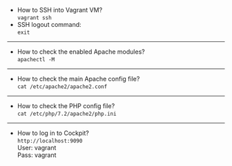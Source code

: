 * How to SSH into Vagrant VM?<br>
`vagrant ssh`
* SSH logout command:<br>
`exit`
<hr>

* How to check the enabled Apache modules?<br>
`apachectl -M`
<hr>

* How to check the main Apache config file?<br>
`cat /etc/apache2/apache2.conf`
<hr>

* How to check the PHP config file?<br>
`cat /etc/php/7.2/apache2/php.ini`
<hr>

* How to log in to Cockpit?<br>
`http://localhost:9090`<br>
User: vagrant<br>
Pass: vagrant
